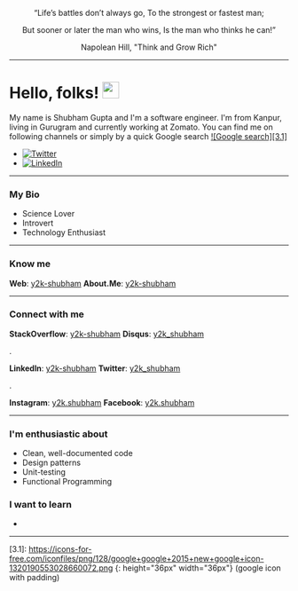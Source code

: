 <p align=center> “Life’s battles don’t always go, To the strongest or fastest man;
<p align=center> But sooner or later the man who wins, Is the man who thinks he can!”
<p align=center> Napolean Hill, "Think and Grow Rich"

---------------

# Hello, folks! <img src="https://raw.githubusercontent.com/MartinHeinz/MartinHeinz/master/wave.gif" width="30px">

My name is Shubham Gupta and I'm a software engineer. I'm from Kanpur, living in Gurugram and currently working at Zomato. You can find me on following channels or simply by a quick Google search [![Google search][3.1]][0]


 - [![Twitter][1.2]][1]
 - [![LinkedIn][3.2]][3]


---------------

### My Bio

 - Science Lover
 - Introvert
 - Technology Enthusiast

---------------

### Know me

**Web**: [y2k-shubham](http://google.com/search?q=y2k-shubham)
**About.Me**: [y2k-shubham](https://about.me/y2k-shubham)

---------------

### Connect with me

**StackOverflow**: [y2k-shubham](https://stackoverflow.com/users/3679900/y2k-shubham?tab=profile)
**Disqus**: [y2k_shubham](https://about.me/y2k-shubham)

.

**LinkedIn**: [y2k-shubham](https://www.linkedin.com/in/y2k-shubham/)
**Twitter**: [y2k_shubham](https://twitter.com/y2k_shubham)

.

**Instagram**: [y2k.shubham](https://www.instagram.com/y2k.shubham/)
**Facebook**: [y2k.shubham](https://www.facebook.com/y2k.shubham)

---------------

### I'm enthusiastic about

 - Clean, well-documented code
 - Design patterns
 - Unit-testing
 - Functional Programming

### I want to learn

 - 

---------------

<!-- links to social media icons -->

<!-- icons with padding -->

[1.1]: http://i.imgur.com/tXSoThF.png (twitter icon with padding)
[2.1]: http://i.imgur.com/0o48UoR.png (github icon with padding)
[3.1]: https://icons-for-free.com/iconfiles/png/128/google+google+2015+new+google+icon-1320190553028660072.png {: height="36px" width="36px"} (google icon with padding)

<!-- icons without padding -->

[1.2]: http://i.imgur.com/wWzX9uB.png (twitter icon without padding)
[2.2]: http://i.imgur.com/9I6NRUm.png (github icon without padding)
[3.2]: https://raw.githubusercontent.com/MartinHeinz/MartinHeinz/master/linkedin-3-16.png (LinkedIn icon without padding)


<!-- links to your social media accounts -->

[0]: http://google.com/search?q=y2k-shubham
[1]: https://twitter.com/y2k_shubham/
[2]: https://github.com/y2k-shubham/
[3]: https://www.linkedin.com/in/y2k-shubham/


<!-- Resources -->
<!-- Icons: https://simpleicons.org/ -->
<!-- GitHub Stats: https://github.com/anuraghazra/github-readme-stats -->
<!-- Emojis: https://emojipedia.org/emoji/ -->
<!-- HTML Emojis: https://www.fileformat.info/index.htm -->
<!-- Shields: https://shields.io/ -->
<!-- Awesome GitHub Profile README: https://github.com/abhisheknaiidu/awesome-github-profile-readme -->

<!--
**y2k-shubham/y2k-shubham** is a ✨ _special_ ✨ repository because its `README.md` (this file) appears on your GitHub profile.

Here are some ideas to get you started:

- 🔭 I’m currently working on ...
- 🌱 I’m currently learning ...
- 👯 I’m looking to collaborate on ...
- 🤔 I’m looking for help with ...
- 💬 Ask me about ...
- 📫 How to reach me: ...
- 😄 Pronouns: ...
- ⚡ Fun fact: ...
-->

